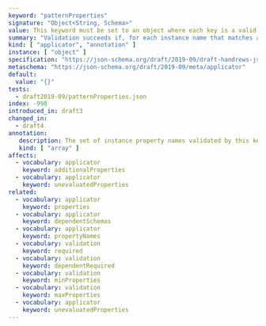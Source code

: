 ```yaml
---
keyword: "patternProperties"
signature: "Object<String, Schema>"
value: This keyword must be set to an object where each key is a valid [ECMA-262](https://www.ecma-international.org/publications-and-standards/standards/ecma-262/) regular expression and each value is a valid JSON Schema
summary: "Validation succeeds if, for each instance name that matches any regular expressions that appear as a property name in this keyword's value, the child instance for that name successfully validates against each schema that corresponds to a matching regular expression."
kind: [ "applicator", "annotation" ]
instance: [ "object" ]
specification: "https://json-schema.org/draft/2019-09/draft-handrews-json-schema-02#rfc.section.9.3.2.2"
metaschema: "https://json-schema.org/draft/2019-09/meta/applicator"
default:
  value: "{}"
tests:
  - draft2019-09/patternProperties.json
index: -998
introduced_in: draft3
changed_in:
  - draft4
annotation:
   description: The set of instance property names validated by this keyword's subschema
   kind: [ "array" ]
affects:
  - vocabulary: applicator
    keyword: additionalProperties
  - vocabulary: applicator
    keyword: unevaluatedProperties
related:
  - vocabulary: applicator
    keyword: properties
  - vocabulary: applicator
    keyword: dependentSchemas
  - vocabulary: applicator
    keyword: propertyNames
  - vocabulary: validation
    keyword: required
  - vocabulary: validation
    keyword: dependentRequired
  - vocabulary: validation
    keyword: minProperties
  - vocabulary: validation
    keyword: maxProperties
  - vocabulary: applicator
    keyword: unevaluatedProperties
---
```

